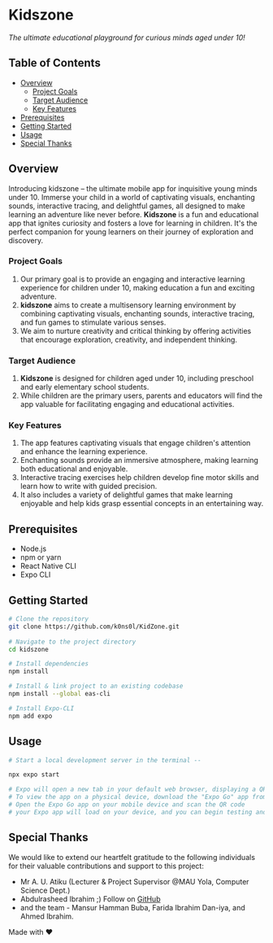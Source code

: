 # Kidszone
*The ultimate educational playground for curious minds aged under 10!* 

## Table of Contents 

- [Overview](#overview)
  - [Project Goals](#project-goals)
  - [Target Audience](#target-audience)
  - [Key Features](#key-features)
- [Prerequisites](#prerequisites)
- [Getting Started](#getting-started)
- [Usage](#usage)
- [Special Thanks](#special-thanks)

## Overview

Introducing kidszone – the ultimate mobile app for inquisitive young minds under 10. Immerse your child in a world of captivating visuals, enchanting sounds, interactive tracing, and delightful games, all designed to make learning an adventure like never before. **Kidszone** is a fun and educational app that ignites curiosity and fosters a love for learning in children. It's the perfect companion for young learners on their journey of exploration and discovery.

### Project Goals
1. Our primary goal is to provide an engaging and interactive learning experience for children under 10, making education a fun and exciting adventure.
2. **kidszone** aims to create a multisensory learning environment by combining captivating visuals, enchanting sounds, interactive tracing, and fun games to stimulate various senses.
3. We aim to nurture creativity and critical thinking by offering activities that encourage exploration, creativity, and independent thinking.

### Target Audience
1. **Kidszone** is designed for children aged under 10, including preschool and early elementary school students.
2. While children are the primary users, parents and educators will find the app valuable for facilitating engaging and educational activities.

### Key Features
1. The app features captivating visuals that engage children's attention and enhance the learning experience.
2. Enchanting sounds provide an immersive atmosphere, making learning both educational and enjoyable.
3. Interactive tracing exercises help children develop fine motor skills and learn how to write with guided precision.
4. It also includes a variety of delightful games that make learning enjoyable and help kids grasp essential concepts in an entertaining way.

## Prerequisites

- Node.js
- npm or yarn
- React Native CLI
- Expo CLI

## Getting Started

```bash
# Clone the repository
git clone https://github.com/k0ns0l/KidZone.git
 
# Navigate to the project directory
cd kidszone

# Install dependencies
npm install

# Install & link project to an existing codebase
npm install --global eas-cli

# Install Expo-CLI
npm add expo
```

## Usage

```bash
# Start a local development server in the terminal --

npx expo start       

# Expo will open a new tab in your default web browser, displaying a QR code. 
# To view the app on a physical device, download the "Expo Go" app from the App Store (iOS) or Google Play Store (Android). 
# Open the Expo Go app on your mobile device and scan the QR code 
# your Expo app will load on your device, and you can begin testing and developing your project locally. 
```

## Special Thanks

We would like to extend our heartfelt gratitude to the following individuals for their valuable contributions and support to this project:
- Mr A. U. Atiku (Lecturer & Project Supervisor @MAU Yola, Computer Science Dept.)
- Abdulrasheed Ibrahim ;) Follow on [GitHub](https://github.com/Abdoulrasheed)
- and the team - Mansur Hamman Buba, Farida Ibrahim Dan-iya, and Ahmed Ibrahim.

Made with &#x2764; 
